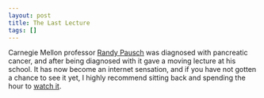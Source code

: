 ```yaml
---
layout: post
title: The Last Lecture
tags: []
---
```

<p>Carnegie Mellon professor <a href="http://www.cs.cmu.edu/~pausch/">Randy Pausch</a> was diagnosed with pancreatic cancer, and after being diagnosed with it gave a moving lecture at his school. It has now become an internet sensation, and if you have not gotten a chance to see it yet, I highly recommend sitting back and spending the hour to <a href="http://cmu.blip.tv/file/461472/">watch it</a>.</p>
